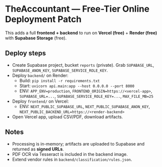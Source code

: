 # TheAccountant — Free-Tier Online Deployment Patch

This adds a full **frontend + backend** to run on **Vercel (free)** + **Render (free)** with **Supabase Storage** (free).

## Deploy steps
- Create Supabase project, bucket `reports` (private). Grab `SUPABASE_URL`, `SUPABASE_ANON_KEY`, `SUPABASE_SERVICE_ROLE_KEY`.
- Deploy `backend/` on Render:
  - Build: `pip install -r requirements.txt`
  - Start: `uvicorn api.main:app --host 0.0.0.0 --port 8000`
  - ENV: `APP_ENV=production`, `FRONTEND_ORIGIN=https://<vercel-app>`, `SUPABASE_URL=...`, `SUPABASE_SERVICE_ROLE_KEY=...`, `MAX_FILE_MB=25`
- Deploy `frontend/` on Vercel:
  - ENV: `NEXT_PUBLIC_SUPABASE_URL`, `NEXT_PUBLIC_SUPABASE_ANON_KEY`, `NEXT_PUBLIC_BACKEND_URL=https://<render-backend>`
- Open Vercel app, upload CSV/PDF, download artifacts.

## Notes
- Processing is in-memory; artifacts are uploaded to Supabase and returned as **signed URLs**.
- PDF OCR via Tesseract is included in the backend image.
- Extend vendor rules in `backend/classification/rules.json`.
